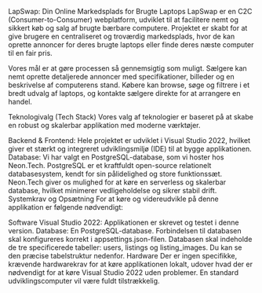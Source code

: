  LapSwap: Din Online Markedsplads for Brugte Laptops LapSwap er en C2C (Consumer-to-Consumer) webplatform, udviklet til at facilitere nemt og sikkert køb og salg af brugte bærbare computere. Projektet er skabt for at give brugere en centraliseret og troværdig markedsplads, hvor de kan oprette annoncer for deres brugte laptops eller finde deres næste computer til en fair pris.

Vores mål er at gøre processen så gennemsigtig som muligt. Sælgere kan nemt oprette detaljerede annoncer med specifikationer, billeder og en beskrivelse af computerens stand. Købere kan browse, søge og filtrere i et bredt udvalg af laptops, og kontakte sælgere direkte for at arrangere en handel.

Teknologivalg (Tech Stack) Vores valg af teknologier er baseret på at skabe en robust og skalerbar applikation med moderne værktøjer.

Backend & Frontend: Hele projektet er udviklet i Visual Studio 2022, hvilket giver et stærkt og integreret udviklingsmiljø (IDE) til at bygge applikationen. Database: Vi har valgt en PostgreSQL-database, som vi hoster hos Neon.Tech. PostgreSQL er et kraftfuldt open-source relationelt databasesystem, kendt for sin pålidelighed og store funktionssæt. Neon.Tech giver os mulighed for at køre en serverless og skalerbar database, hvilket minimerer vedligeholdelse og sikrer stabil drift. Systemkrav og Opsætning For at køre og videreudvikle på denne applikation er følgende nødvendigt:

Software Visual Studio 2022: Applikationen er skrevet og testet i denne version. Database: En PostgreSQL-database. Forbindelsen til databasen skal konfigureres korrekt i appsettings.json-filen. Databasen skal indeholde de tre specificerede tabeller: users, listings og listing_images. Du kan se den præcise tabelstruktur nedenfor. Hardware Der er ingen specifikke, krævende hardwarekrav for at køre applikationen lokalt, udover hvad der er nødvendigt for at køre Visual Studio 2022 uden problemer. En standard udviklingscomputer vil være fuldt tilstrækkelig.
